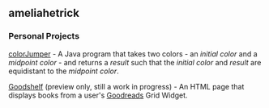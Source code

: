 ## ameliahetrick

### Personal Projects

[colorJumper](https://github.com/ameliahetrick/colorJumper) - A Java program that takes two colors - an _initial color_ and a _midpoint color_ - and returns a _result_ such that the _initial color_ and _result_ are equidistant to the _midpoint color_.

[Goodshelf](https://ameliahetrick.github.io/goodshelf/) (preview only, still a work in progress) - An HTML page that displays books from a user's [Goodreads](https://www.goodreads.com/) Grid Widget.
